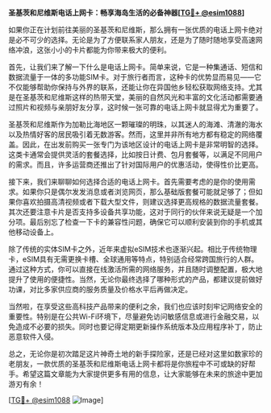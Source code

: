 **圣基茨和尼维斯电话上网卡：畅享海岛生活的必备神器[[TG💪+ @esim1088](https://t.me/s/esim1088)]**

如果你正在计划前往美丽的圣基茨和尼维斯，那么拥有一张优质的电话上网卡绝对是必不可少的选择。无论是为了方便联系家人朋友，还是为了随时随地享受高速网络冲浪，这张小小的卡片都能为你带来极大的便利。

首先，让我们来了解一下什么是电话上网卡。简单来说，它是一种集通话、短信和数据流量于一体的多功能SIM卡。对于旅行者而言，这种卡的优势显而易见——它不仅能够帮助你保持与外界的联系，还能让你在异国他乡轻松获取网络支持。尤其是在圣基茨和尼维斯这样的热带天堂，美丽的自然风光和丰富的文化活动都需要通过照片和视频与亲朋好友分享，这时候一张可靠的电话上网卡就显得尤为重要了。

圣基茨和尼维斯作为加勒比海地区一颗璀璨的明珠，以其迷人的海滩、清澈的海水以及热情好客的居民吸引着无数游客。然而，这里并非所有地方都有稳定的网络覆盖。因此，在出发前购买一张专门为该地区设计的电话上网卡是非常明智的选择。这类卡通常会提供灵活的套餐选择，比如按日计费、包月套餐等，以满足不同用户的需求。而且，许多运营商还推出了针对国际用户的优惠活动，使得性价比更高。

接下来，我们来聊聊如何选择合适的电话上网卡。首先需要考虑的是你的使用需求。如果你只是偶尔发发消息或者浏览网页，那么基础版套餐可能就足够了；但如果你喜欢拍摄高清视频或者下载大型文件，则建议选择更高规格的数据流量套餐。其次还要注意卡片是否支持多设备共享功能，这对于同行的伙伴来说无疑是一个加分项。最后别忘了检查一下卡的兼容性问题，确保它可以顺利安装到你的手机或其他移动设备上。

除了传统的实体SIM卡之外，近年来虚拟eSIM技术也逐渐兴起。相比于传统物理卡，eSIM具有无需更换卡槽、全球通用等特点，特别适合经常跨国旅行的人群。通过这种方式，你可以直接在线激活所需的网络服务，并且随时调整配置，极大地提升了使用的便捷性。当然，无论你最终选择了哪种形式的产品，都建议提前做好功课，对比多家供应商的服务质量及价格水平后再做决定。

当然啦，在享受这些高科技产品带来的便利之余，我们也应该时刻牢记网络安全的重要性。特别是在公共Wi-Fi环境下，尽量避免访问敏感信息或进行金融交易，以免造成不必要的损失。同时也要记得定期更新操作系统版本及应用程序补丁，防止恶意软件入侵。

总之，无论你是初次踏足这片神奇土地的新手探险家，还是已经对这里如数家珍的老朋友，一款优质的圣基茨和尼维斯电话上网卡都将是你旅程中不可或缺的好帮手。希望这篇文章能为大家提供更多有用的信息，让大家能够在未来的旅途中更加游刃有余！

[[TG💪+ @esim1088](https://t.me/s/esim1088) ![Image](https://i.postimg.cc/4NQfJmqS/Snipaste-2025-05-13-00-14-12.png)]